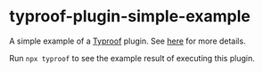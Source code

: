 # typroof-plugin-simple-example

A simple example of a [Typroof](https://github.com/Snowfly-T/typroof) plugin. See [here](https://github.com/Snowfly-T/typroof/tree/main/src/examples/simple-plugin) for more details.

Run `npx typroof` to see the example result of executing this plugin.
